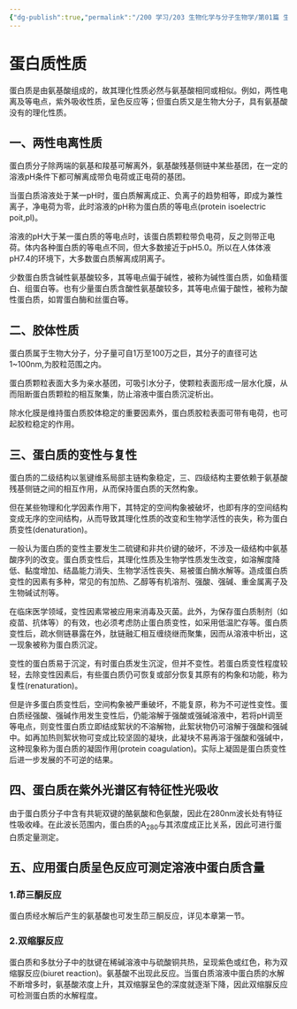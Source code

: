 ```yaml
---
{"dg-publish":true,"permalink":"/200 学习/203 生物化学与分子生物学/第01篇 生物大分子/第01章 蛋白质/第4节 蛋白质的理化性质/蛋白质性质/","title":"蛋白质性质","created":"2024-02-21T15:22:06.995+08:00","updated":"2024-02-21T15:57:15.461+08:00"}
---
```


# 蛋白质性质
蛋白质是由氨基酸组成的，故其理化性质必然与氨基酸相同或相似。例如，两性电离及等电点，紫外吸收性质，呈色反应等；但蛋白质又是生物大分子，具有氨基酸没有的理化性质。
## 一、两性电离性质
蛋白质分子除两端的氨基和羧基可解离外，氨基酸残基侧链中某些基团，在一定的溶液pH条件下都可解离成带负电荷或正电荷的基团。

当蛋白质溶液处于某一pH时，蛋白质解离成正、负离子的趋势相等，即成为兼性离子，净电荷为零，此时溶液的pH称为蛋白质的等电点(protein isoelectric poit,pl)。

溶液的pH大于某一蛋白质的等电点时，该蛋白质颗粒带负电荷，反之则带正电荷。体内各种蛋白质的等电点不同，但大多数接近于pH5.0。所以在人体体液pH7.4的环境下，大多数蛋白质解离成阴离子。

少数蛋白质含碱性氨基酸较多，其等电点偏于碱性，被称为碱性蛋白质，如鱼精蛋白、组蛋白等。也有少量蛋白质含酸性氨基酸较多，其等电点偏于酸性，被称为酸性蛋白质，如胃蛋白酶和丝蛋白等。
## 二、胶体性质
蛋白质属于生物大分子，分子量可自1万至100万之巨，其分子的直径可达1~100nm,为胶粒范围之内。

蛋白质颗粒表面大多为亲水基团，可吸引水分子，使颗粒表面形成一层水化膜，从而阻断蛋白质颗粒的相互聚集，防止溶液中蛋白质沉淀析出。

除水化膜是维持蛋白质胶体稳定的重要因素外，蛋白质胶粒表面可带有电荷，也可起胶粒稳定的作用。
## 三、蛋白质的变性与复性
蛋白质的二级结构以氢键维系局部主链构象稳定，三、四级结构主要依赖于氨基酸残基侧链之间的相互作用，从而保持蛋白质的天然构象。

但在某些物理和化学因素作用下，其特定的空间构象被破坏，也即有序的空间结构变成无序的空间结构，从而导致其理化性质的改变和生物学活性的丧失，称为蛋白质变性(denaturation)。

一般认为蛋白质的变性主要发生二硫键和非共价键的破坏，不涉及一级结构中氨基酸序列的改变。蛋白质变性后，其理化性质及生物学性质发生改变，如溶解度降低、黏度增加、结晶能力消失、生物学活性丧失、易被蛋白酶水解等。造成蛋白质变性的因素有多种，常见的有加热、乙醇等有机溶剂、强酸、强碱、重金属离子及生物碱试剂等。

在临床医学领域，变性因素常被应用来消毒及灭菌。此外，为保存蛋白质制剂（如疫苗、抗体等）的有效，也必须考虑防止蛋白质变性，如采用低温贮存等。蛋白质变性后，疏水侧链暴露在外，肽链融汇相互缠绕继而聚集，因而从溶液中析出，这一现象被称为蛋白质沉淀。

变性的蛋白质易于沉淀，有时蛋白质发生沉淀，但并不变性。若蛋白质变性程度较轻，去除变性因素后，有些蛋白质仍可恢复或部分恢复其原有的构象和功能，称为复性(renaturation)。

但是许多蛋白质变性后，空间构象被严重破坏，不能复原，称为不可逆性变性。蛋白质经强酸、强碱作用发生变性后，仍能溶解于强酸或强碱溶液中，若将pH调至等电点，则变性蛋白质立即结成絮状的不溶解物，此絮状物仍可溶解于强酸和强碱中。如再加热则絮状物可变成比较坚固的凝块，此凝块不易再溶于强酸和强碱中，这种现象称为蛋白质的凝固作用(protein coagulation)。实际上凝固是蛋白质变性后进一步发展的不可逆的结果。
## 四、蛋白质在紫外光谱区有特征性光吸收
由于蛋白质分子中含有共轭双键的酪氨酸和色氨酸，因此在280nm波长处有特征性吸收峰。在此波长范围内，蛋白质的A<sub>280</sub>与其浓度成正比关系，因此可进行蛋白质定量测定。
## 五、应用蛋白质呈色反应可测定溶液中蛋白质含量 
### 1.茚三酮反应
蛋白质经水解后产生的氨基酸也可发生茚三酮反应，详见本章第一节。 
### 2.双缩脲反应
蛋白质和多肽分子中的肽键在稀碱溶液中与硫酸铜共热，呈现紫色或红色，称为双缩脲反应(biuret reaction)。氨基酸不出现此反应。当蛋白质溶液中蛋白质的水解不断增多时，氨基酸浓度上升，其双缩脲呈色的深度就逐渐下降，因此双缩脲反应可检测蛋白质的水解程度。

